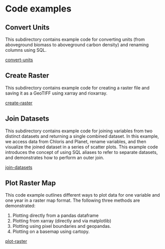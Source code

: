 # Code examples

## Convert Units

This subdirectory contains example code for converting units (from aboveground biomass to aboveground carbon density) and renaming columns using SQL.

[convert-units](convert-units)

## Create Raster

This subdirectory contains example code for creating a raster file and saving it as a GeoTIFF using xarray and rioxarray. 

[create-raster](create-raster)

## Join Datasets

This subdirectory contains example code for joining variables from two distinct datasets and returning a single combined dataset. In this example, we access data from Chloris and Planet, rename variables, and then visualize the joined dataset in a series of scatter plots. This example code introduces the concept of using SQL aliases to refer to separate datasets, and demonstrates how to perform an outer join.

[join-datasets](join-datasets)

## Plot Raster Map

This code example outlines different ways to plot data for one variable and one year in a raster map format. 
The following three methods are demonstrated: 
1. Plotting directly from a pandas dataframe
2. Plotting from xarray (directly and via matplotlib)
3. Plotting using pixel boundaries and geopandas.
4. Plotting on a basemap using cartopy.

[plot-raster](plot-raster)